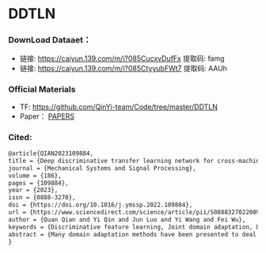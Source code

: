 # DDTLN

### DownLoad Dataaet：
 - 链接: https://caiyun.139.com/m/i?085CucxvDufFx  提取码: famg 
 - 链接: https://caiyun.139.com/m/i?085CtyyubFWt7  提取码: AAUh  

### Official Materials
 - TF:  https://github.com/QinYi-team/Code/tree/master/DDTLN
 - Paper： [PAPERS](https://github.com/QinYi-team/Code/blob/master/DDTLN/Deep%20discriminative%20transfer%20learning%20network.pdf)

### Cited:
```html
@article{QIAN2023109884,
title = {Deep discriminative transfer learning network for cross-machine fault diagnosis},
journal = {Mechanical Systems and Signal Processing},
volume = {186},
pages = {109884},
year = {2023},
issn = {0888-3270},
doi = {https://doi.org/10.1016/j.ymssp.2022.109884},
url = {https://www.sciencedirect.com/science/article/pii/S0888327022009529},
author = {Quan Qian and Yi Qin and Jun Luo and Yi Wang and Fei Wu},
keywords = {Discriminative feature learning, Joint domain adaptation, Distribution alignment, Classification loss, Fault transfer diagnosis},
abstract = {Many domain adaptation methods have been presented to deal with the distribution alignment and knowledge transfer between the target domain and the source domain. However, most of them only pay attention to marginal distribution alignment while neglecting the discriminative feature learning in two domains. Thus, they still cannot satisfy the diagnosis requirement in some cases. To enhance the distribution alignment and match the marginal distributions as well as conditional distributions of two domains, an improved joint distribution adaptation (IJDA) mechanism is proposed. In IJDA, to enhance domain confusion, maximum mean discrepancy and CORrelation Alignment (CORAL) are combined as a new distribution discrepancy metric. Furthermore, an improved conditional distribution alignment mechanism is constructed. To contribute to feature learning and learn more separable features, a new I-Softmax loss that can be optimized like the original Softmax loss and possesses a stronger classification ability is proposed. With the IJDA mechanism and I-Softmax loss, the deep discriminative transfer learning network (DDTLN) is built to implement fault transfer diagnosis. Under the unlabeled target-domain samples, the experimental results on six cross-machine diagnostic tasks verify that the proposed DDTLN has a higher performance of transfer fault diagnosis than other typical domain adaptation methods.}
}
```
